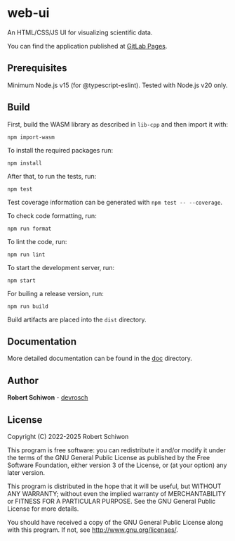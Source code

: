 # web-ui

An HTML/CSS/JS UI for visualizing scientific data.

You can find the application published at [GitLab Pages](https://devrosch.gitlab.io/sf/index.html).

## Prerequisites

Minimum Node.js v15 (for @typescript-eslint). Tested with Node.js v20 only.

## Build

First, build the WASM library as described in `lib-cpp` and then import it with:

```
npm import-wasm
```

To install the required packages run:

```
npm install
```

After that, to run the tests, run:

```
npm test
```

Test coverage information can be generated with `npm test -- --coverage`.

To check code formatting, run:

```
npm run format
```

To lint the code, run:

```
npm run lint
```

To start the development server, run:

```
npm start
```

For builing a release version, run:

```
npm run build
```

Build artifacts are placed into the `dist` directory.

## Documentation

More detailed documentation can be found in the [doc](doc) directory.

## Author

**Robert Schiwon** - [devrosch](https://gitlab.com/devrosch)

## License

Copyright (C) 2022-2025 Robert Schiwon

This program is free software: you can redistribute it and/or modify it under the terms of the GNU General Public License as published by the Free Software Foundation, either version 3 of the License, or (at your option) any later version.

This program is distributed in the hope that it will be useful, but WITHOUT ANY WARRANTY; without even the implied warranty of MERCHANTABILITY or FITNESS FOR A PARTICULAR PURPOSE. See the GNU General Public License for more details.

You should have received a copy of the GNU General Public License along with this program. If not, see <http://www.gnu.org/licenses/>.
